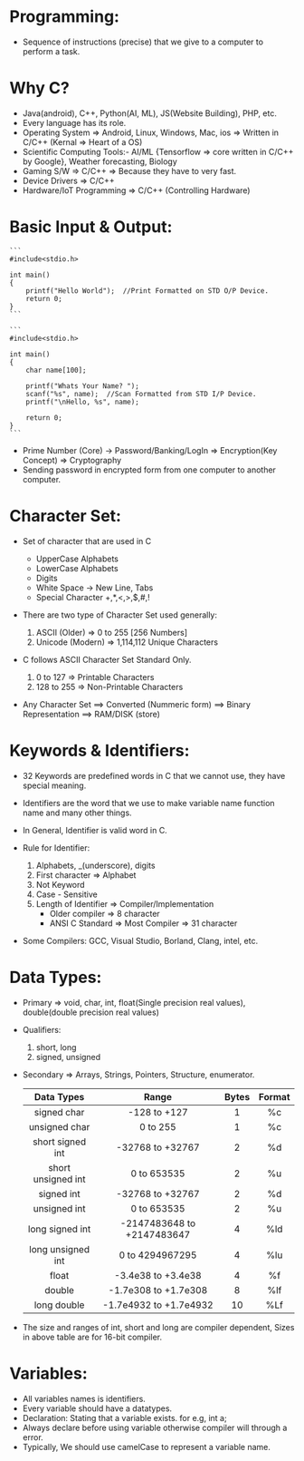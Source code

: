 # Programming:

- Sequence of instructions (precise) that we give to a computer to perform a task.

# Why C?

- Java(android), C++, Python(AI, ML), JS(Website Building), PHP, etc.
- Every language has its role.
- Operating System => Android, Linux, Windows, Mac, ios => Written in C/C++ (Kernal => Heart of a OS)
- Scientific Computing Tools:- AI/ML {Tensorflow => core written in C/C++ by Google}, Weather forecasting, Biology
- Gaming S/W => C/C++ => Because they have to very fast.
- Device Drivers => C/C++
- Hardware/IoT Programming => C/C++ (Controlling Hardware)

<!-- Image What inside PC? -->
<!-- CPU Work-fLow -->
<!-- C Program Workflow -->

# Basic Input & Output:

    ```
    #include<stdio.h>

    int main()
    {
        printf("Hello World");  //Print Formatted on STD O/P Device.
        return 0;
    }
    ```

    ```
    #include<stdio.h>

    int main()
    {
        char name[100];

        printf("Whats Your Name? ");
        scanf("%s", name);  //Scan Formatted from STD I/P Device.
        printf("\nHello, %s", name);

        return 0;
    }
    ```

- Prime Number (Core) -> Password/Banking/LogIn => Encryption(Key Concept) => Cryptography
- Sending password in encrypted form from one computer to another computer.

# Character Set:

- Set of character that are used in C

  - UpperCase Alphabets
  - LowerCase Alphabets
  - Digits
  - White Space -> New Line, Tabs
  - Special Character +,\*,<,>,\$,#,!

- There are two type of Character Set used generally:

  1. ASCII (Older) => 0 to 255 [256 Numbers]
  <!-- ASCII Character Set Image -->
  2. Unicode (Modern) => 1,114,112 Unique Characters

- C follows ASCII Character Set Standard Only.

  1. 0 to 127 => Printable Characters
  2. 128 to 255 => Non-Printable Characters

- Any Character Set ==> Converted (Nummeric form) ==> Binary Representation ==> RAM/DISK (store)

# Keywords & Identifiers:

- 32 Keywords are predefined words in C that we cannot use, they have special meaning.
<!-- Image 32 Keywords-->
- Identifiers are the word that we use to make variable name function name and many other things.
- In General, Identifier is valid word in C.

- Rule for Identifier:

  1. Alphabets, \_(underscore), digits
  2. First character => Alphabet
  3. Not Keyword
  4. Case - Sensitive
  5. Length of Identifier => Compiler/Implementation
     - Older compiler => 8 character
     - ANSI C Standard => Most Compiler => 31 character

- Some Compilers: GCC, Visual Studio, Borland, Clang, intel, etc.

# Data Types:

- Primary => void, char, int, float(Single precision real values), double(double precision real values)
- Qualifiers:
  1. short, long
  2. signed, unsigned
- Secondary => Arrays, Strings, Pointers, Structure, enumerator.

  |     Data Types     |           Range            | Bytes | Format |
  | :----------------: | :------------------------: | :---: | :----: |
  |    signed char     |        -128 to +127        |   1   |   %c   |
  |   unsigned char    |          0 to 255          |   1   |   %c   |
  |  short signed int  |      -32768 to +32767      |   2   |   %d   |
  | short unsigned int |        0 to 653535         |   2   |   %u   |
  |     signed int     |      -32768 to +32767      |   2   |   %d   |
  |    unsigned int    |        0 to 653535         |   2   |   %u   |
  |  long signed int   | -2147483648 to +2147483647 |   4   |  %ld   |
  | long unsigned int  |      0 to 4294967295       |   4   |  %lu   |
  |       float        |     -3.4e38 to +3.4e38     |   4   |   %f   |
  |       double       |    -1.7e308 to +1.7e308    |   8   |  %lf   |
  |    long double     |   -1.7e4932 to +1.7e4932   |  10   |  %Lf   |

- The size and ranges of int, short and long are compiler dependent, Sizes in above table are for 16-bit compiler.

# Variables:

- All variables names is identifiers.
- Every variable should have a datatypes.
- Declaration: Stating that a variable exists. for e.g, int a;
- Always declare before using variable otherwise compiler will through a error.
- Typically, We should use camelCase to represent a variable name.
